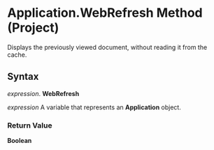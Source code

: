 
# Application.WebRefresh Method (Project)

Displays the previously viewed document, without reading it from the cache.


## Syntax

 _expression_. **WebRefresh**

 _expression_ A variable that represents an **Application** object.


### Return Value

 **Boolean**

